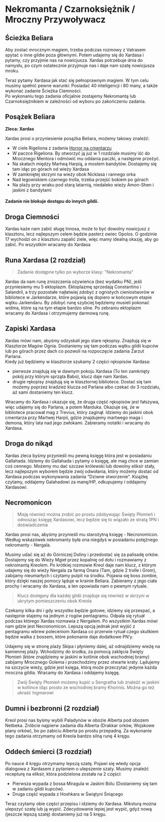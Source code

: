 # Nekromanta / Czarnoksiężnik / Mroczny Przywoływacz



## Ścieżka Beliara

Aby zostać mrocznym magiem, trzeba podczas rozmowy z Vatrasem spytać o inne gildie poza głównymi. Potem udajemy się do Xardasa i pytamy, czy przyjmie nas na nowicjusza. Xardas potrzebuje dnia do namysłu, po czym ostatecznie przyjmuje nas i daje nam szatę nowicjusza mroku.

Teraz pytamy Xardasa jak stać się pełnoprawnym magiem. W tym celu musimy spełnić pewne warunki: Posiadać 40 inteligencji i 80 many, a także wykonać zadanie Ścieżka Ciemności.  
Po wykonaniu tego zadania oficjalnie zostajemy Nekromantą lub Czarnoksiężnikiem w zależności od wyboru po zakończeniu zadania.

## Posążek Beliara
__Zleca: Xardas__

Xardas prosi o przyniesienie posążka Beliara, możemy takowy znaleźć:
- W ciele Rigeliona z zadania [Horror na cmentarzu](sekcje/zadania/rozdzial_i?id=horror-na-cmentarzu)
- W paczce Rigeliona. By otworzyć ją już w 1 rozdziale musimy iść do Mrocznego Mentora i odmówić mu oddania paczki, a następnie przeżyć.
- Na skałach między Martwą Harpią, a mostem bandytów. Dostajemy się tam idąc po górach od wieży Xardasa
- W zamkniętej skrzyni na wieży obok Nicklasa i rannego orka
- Nad legowiskiem czarnego trolla, trzeba przejść bokiem po górach
- Na plaży przy wraku pod starą latarnią, niedaleko wieży Amon-Shen i jaskini z bandytami

#### Zadanie nie blokuje dostępu do innych gildii.

## Droga Ciemności

Xardas każe nam zabić sługę Innosa, może to być dowolny nowicjusz z klasztoru, lecz najlepszym celem będzie pasterz owiec Opolos. O godzinie 17 wychodzi on z klasztoru zapalić ziele, więc mamy idealną okazję, aby go zabić. Po wszystkim wracamy do Xardasa

## Runa Xardasa (2 rozdział)

> Zadanie dostępne tylko po wyborze klasy: "Nekromanta"

Xardas da nam runę zniszczenia ożywieńca (bez wydatku PN), jeśli przyniesiemy mu 5 ektoplazm.
Ektoplazmę sprzedają Constantino i Salandril, a trzy pozostałe najłatwiej zdobyć z ognistych cieniostworów w bibliotece w Jarkendarze, które pojawią się dopiero w końcowym etapie wątku Jarkendaru. By zdobyć runę szybciej będziemy musieli pokonać widma, które są na tym etapie bardzo silne. Po zebraniu ektoplazm wracamy do Xardasa i otrzymujemy darmową runę.

## Zapiski Xardasa

Xardas mówi nam, abyśmy odzyskali jego stare rękopisy. Znajdują się w Klasztorze Magów Ognia. Dostaniemy się tam podczas wątku gildii kupców lub po górach przez dach co pozwoli na rozpoczęcie zadania Zarzut Parlana.  
Kiedy już będziemy w klasztorze szukamy 2 części rękopisów Xardasa:
- pierwsze znajdują się w dawnym pokoju Xardasa (To ten zamknięty pokój przy którym sprząta Babo), klucz daje nam Xardas.
- drugie rękopisy znajdują się w klasztornej bibliotece. Dostać się tam możemy poprzez kradzież klucza od Parlana albo czekać do 3 rozdziału, aż sami dostaniemy ten klucz.

Wracamy do Xardasa i okazuje się, że druga część rękopisów jest fałszywa, więc udajemy się do Parlana, a potem Marduka. Okazuje się, że w bibliotece pracował mag z Trevius, który zaginął. Idziemy do jaskini obok cmentarza przy Martwej Harpii, gdzie znajdujemy martwego maga i demona, który lata nad jego zwłokami. Zabieramy notatki i wracamy do Xardasa.

## Droga do nikąd

Xardas zleca byśmy przynieśli mu pewną księgę która jest w posiadaniu Gallahada. Idziemy do Gallahada i pytamy o księgę, ale mag chce w zamian coś cennego. Możemy mu dać szczaw królewski lub dowolny eliksir stały, lecz najlepszym wyborem będzie zwój odwołania, który możemy dostać od Xardasa podczas wykonywania zadania "Dziwne stworzenie". Książkę czytamy, oddajemy Galahadowi za manę/HP, odkupujemy i oddajemy Xardasowi.

## Necromonicon

> Misję również można zrobić po prostu zdobywając Święty Płomień i odnosząc księgę Xardasowi, lecz będzie się to wiązało ze stratą 1PN i doświadczenia

Xardas prosi nas, abyśmy przynieśli mu starożytną księgę - Necronomicon. Według wskazówek nekromanty była ona niegdyś w posiadaniu potężnego nekromanty - Nergala. 

Musimy udać się aż do Górniczej Doliny i przedostać się za palisadę orków. Dostajemy się do Wieży Mgieł przez kopalnię od dołu i rozmawiamy z nekromantą Kreolem. Po krótkiej rozmowie Kreol daje nam klucz, z którym udajemy się do wieży Nergala za farmą Onara (Tam, gdzie 2 trolle i Grom), zabijamy nieumarłych i czytamy pulpit na środku. Pojawia się boss zombie, który dzięki naszej pomocy ląduje w krainie Beliara. Zabieramy z jego ciała prochy i wracamy do Xardasa, a ten opowiada nam o pewnym rytuale.
> Klucz dostępny dla każdej gildii znajduje się również w skrzyni w ukrytym pomieszczeniu obok Kreola

Czekamy kilka dni i gdy wszystko będzie gotowe, idziemy się przespać, a następnie stajemy na jednym z rogów pentagramu. Odpala się rytuał podczas którego Xardas rozmawia z Nergalem. Po wszystkim Xardas mówi nam gdzie jest Necronomicon. Lepszą opcją jednak jest wyjść z pentagramu wbrew poleceniom Xardasa co przerwie rytuał czego skutkiem będzie walka z bossem, które pokonanie daje dodatkowe PN’y. 

Udajemy się w stronę plaży Skipa i płyniemy dalej, aż odnajdziemy wieżę na kamiennej plaży. Wchodzimy do środka, za pomocą zaklęcia Święty Płomień (które znajdziemy w jaskini w kotlinie obok wschodniej bramy) zabijamy Mrocznego Golema i przechodzimy przez otwarte kraty. Lądujemy na szczycie wieży, gdzie jest księga, którą może przeczytać jedynie każda mroczna gildia. Wracamy do Xardasa i oddajemy księgę.
> Zwój Święty Płomień możemy kupić u Sengratha lub znaleźć w jaskini w kotlince idąc prosto ze wschodniej bramy Khorinis. Można go też ukraść Ingmarowi

## Dumni i bezbronni (2 rozdział)

Kreol prosi nas byśmy wybili Paladynów w obozie Alberta pod obozem Netbeka. Zróbcie najpierw zadania dla Alberta (Drakkar orków, Wojskowe plany orków), bo po zabiciu Alberta po prostu przepadną. Za wykonanie tego zadania otrzymamy od Kreola bardzo silną runę 4 kręgu.

## Oddech śmierci (3 rozdział)

Po nauce 4 kręgu otrzymamy lepszą szatę. Pojawi się wtedy opcja dialogowa z Xardasem z pytaniem o ulepszenie szaty. Musimy znaleźć recepturę na eliksir, która podzielona została na 2 części:
- Pierwsza wypada z bossa Miragula w Jaskini Bólu (Dostaniemy się tam w zadaniu gildii kupców).
- Druga część wypada z Hoshkara w Świątyni Śniącego

Teraz czytamy obie części przepisu i idziemy do Xardasa. Miksturą można ulepszyć szatę lub ją wypić. Zdecydowanie lepiej jest wypić, gdyż nową (jeszcze lepszą szatę) dostaniemy już na 5 kręgu.
